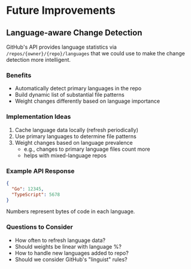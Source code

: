# Future Improvements

## Language-aware Change Detection

GitHub's API provides language statistics via `/repos/{owner}/{repo}/languages` that we could use to make the change detection more intelligent.

### Benefits
- Automatically detect primary languages in the repo
- Build dynamic list of substantial file patterns
- Weight changes differently based on language importance

### Implementation Ideas
1. Cache language data locally (refresh periodically)
2. Use primary languages to determine file patterns
3. Weight changes based on language prevalence
   - e.g., changes to primary language files count more
   - helps with mixed-language repos

### Example API Response
```json
{
  "Go": 12345,
  "TypeScript": 5678
}
```
Numbers represent bytes of code in each language.

### Questions to Consider
- How often to refresh language data?
- Should weights be linear with language %?
- How to handle new languages added to repo?
- Should we consider GitHub's "linguist" rules? 